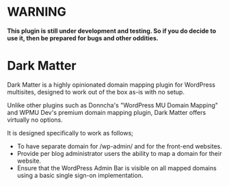 # WARNING

**This plugin is still under development and testing. So if you do decide to use it, then be prepared for bugs and other oddities.**

# Dark Matter

Dark Matter is a highly opinionated domain mapping plugin for WordPress multisites, designed to work out of the box as-is with no setup.

Unlike other plugins such as Donncha's "WordPress MU Domain Mapping" and WPMU Dev's premium domain mapping plugin, Dark Matter offers virtually no options.

It is designed specifically to work as follows;

* To have separate domain for /wp-admin/ and for the front-end websites.
* Provide per blog administrator users the ability to map a domain for their website.
* Ensure that the WordPress Admin Bar is visible on all mapped domains using a basic single sign-on implementation.
